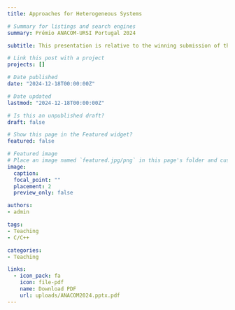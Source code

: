 ```yaml
---
title: Approaches for Heterogeneous Systems

# Summary for listings and search engines
summary: Prémio ANACOM-URSI Portugal 2024

subtitle: This presentation is relative to the winning submission of the ANACOAM-URSI 2024 award for best the research work on telecommunication and radio sciences.

# Link this post with a project
projects: []

# Date published
date: "2024-12-18T00:00:00Z"

# Date updated
lastmod: "2024-12-18T00:00:00Z"

# Is this an unpublished draft?
draft: false

# Show this page in the Featured widget?
featured: false

# Featured image
# Place an image named `featured.jpg/png` in this page's folder and customize its options here.
image:
  caption: 
  focal_point: ""
  placement: 2
  preview_only: false

authors:
- admin

tags:
- Teaching
- C/C++

categories:
- Teaching

links:
  - icon_pack: fa
    icon: file-pdf
    name: Download PDF
    url: uploads/ANACOM2024.pptx.pdf
---
```


